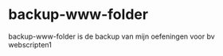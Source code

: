 backup-www-folder
=================

backup-www-folder is de backup van mijn oefeningen voor bv webscripten1